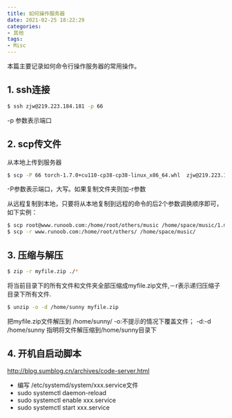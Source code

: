 ```yaml
---
title: 如何操作服务器
date: 2021-02-25 18:22:29
categories:
- 其他
tags:
- Misc
---
```


本篇主要记录如何命令行操作服务器的常用操作。

<!--More-->

## 1. ssh连接

```bash
$ ssh zjw@219.223.184.181 -p 66
```

-p 参数表示端口



## 2. scp传文件

从本地上传到服务器

```bash
$ scp -P 66 torch-1.7.0+cu110-cp38-cp38-linux_x86_64.whl  zjw@219.223.184.181:~/ZLR/
```

-P参数表示端口，大写。如果复制文件夹则加-r参数

从远程复制到本地，只要将从本地复制到远程的命令的后2个参数调换顺序即可，如下实例：

```bash
$ scp root@www.runoob.com:/home/root/others/music /home/space/music/1.mp3 
$ scp -r www.runoob.com:/home/root/others/ /home/space/music/
```



## 3. 压缩与解压

```bash
$ zip -r myfile.zip ./*
```

将当前目录下的所有文件和文件夹全部压缩成myfile.zip文件,－r表示递归压缩子目录下所有文件.

```bash
$ unzip -o -d /home/sunny myfile.zip
```

把myfile.zip文件解压到 /home/sunny/
-o:不提示的情况下覆盖文件；
-d:-d /home/sunny 指明将文件解压缩到/home/sunny目录下



## 4. 开机自启动脚本

http://blog.sumblog.cn/archives/code-server.html

- 编写 /etc/systemd/system/xxx.service文件
- sudo systemctl daemon-reload
- sudo systemctl enable xxx.service
- sudo systemctl start xxx.service